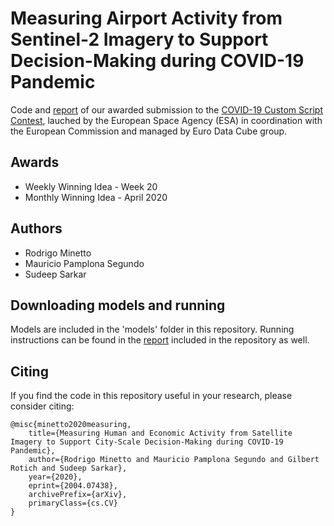 # Measuring Airport Activity from Sentinel-2 Imagery to Support Decision-Making during COVID-19 Pandemic

Code and [report](report.pdf) of our awarded submission to the [COVID-19 Custom Script Contest](https://www.sentinel-hub.com/contest/), lauched by the European Space Agency (ESA) in coordination with the European Commission and managed by Euro Data Cube group.

## Awards

- Weekly Winning Idea - Week 20
- Monthly Winning Idea - April 2020

## Authors

- Rodrigo Minetto
- Mauricio Pamplona Segundo
- Sudeep Sarkar

## Downloading models and running

Models are included in the 'models' folder in this repository. Running instructions can be found in the [report](report.pdf) included in the repository as well.

## Citing

If you find the code in this repository useful in your research, please consider citing:
```
@misc{minetto2020measuring,
    title={Measuring Human and Economic Activity from Satellite Imagery to Support City-Scale Decision-Making during COVID-19 Pandemic},
    author={Rodrigo Minetto and Mauricio Pamplona Segundo and Gilbert Rotich and Sudeep Sarkar},
    year={2020},
    eprint={2004.07438},
    archivePrefix={arXiv},
    primaryClass={cs.CV}
}
```

